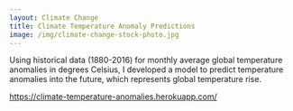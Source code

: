 ```yaml
---
layout: Climate Change
title: Climate Temperature Anomaly Predictions
image: /img/climate-change-stock-photo.jpg
---
```


Using historical data (1880-2016) for monthly average global temperature anomalies in degrees Celsius, I developed a model to predict temperature anomalies into the future, which represents global temperature rise.

https://climate-temperature-anomalies.herokuapp.com/
